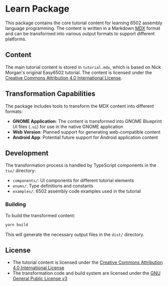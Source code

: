 # Learn Package

This package contains the core tutorial content for learning 6502 assembly language programming. The content is written in a Markdown [MDX](https://mdxjs.com/) format and can be transformed into various output formats to support different platforms.

## Content

The main tutorial content is stored in `tutorial.mdx`, which is based on Nick Morgan's original Easy6502 tutorial. The content is licensed under the [Creative Commons Attribution 4.0 International License](https://creativecommons.org/licenses/by/4.0/).

## Transformation Capabilities

The package includes tools to transform the MDX content into different formats:

- **GNOME Application**: The content is transformed into GNOME Blueprint UI files (`.ui`) for use in the native GNOME application
- **Web Version**: Planned support for generating web-compatible content
- **Android App**: Potential future support for Android application content

## Development

The transformation process is handled by TypeScript components in the `tsx/` directory:

- `components/`: UI components for different tutorial elements
- `enums/`: Type definitions and constants
- `examples/`: 6502 assembly code examples used in the tutorial

### Building

To build the transformed content:

```bash
yarn build
```

This will generate the necessary output files in the `dist/` directory.

## License

- The tutorial content is licensed under the [Creative Commons Attribution 4.0 International License](https://creativecommons.org/licenses/by/4.0/)
- The transformation code and build system are licensed under the [GNU General Public License v3](../../LICENSE)
